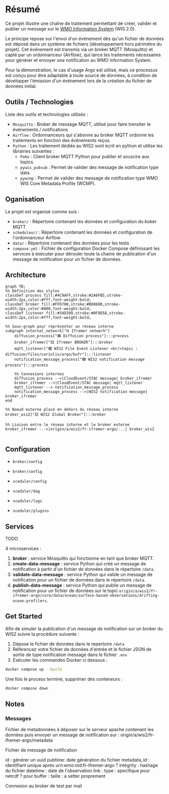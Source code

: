 # Résumé

Ce projet illustre une chaîne de traitement permettant de créer, valider et publier un message sur le [WMO Information System](https://community.wmo.int/en/activity-areas/wis/wis2-implementation) (WIS 2.0).

Le principe repose sur l'envoi d'un événement dès qu'un fichier de données est déposé dans un système de fichiers (développement hors périmètre du projet). Cet événement est transmis via un broker MQTT (Mosquitto) et capté par un ordonnanceur (Airflow), qui lance les traitements nécessaires pour générer et envoyer une notification au WMO Information System.

Pour la démonstration, le cas d'usage Argo est utilisé, mais ce processus est conçu pour être adaptable à toute source de données, à condition de développer l'émission d'un événement lors de la création du fichier de données initial.

## Outils / Technologies

Liste des outils et technologies utilisés :

- `Mosquitto` : Broker de message MQTT, utilisé pour faire trensiter le évènements / notifications
- `Airflow` : Ordonnanceurs qui s'abonne au broker MQTT ordonne les traitements en fonction des évènements reçus.
- `Python` : Les traitement dédiés au WIS2 sont écrit en python et utilise les librairies suivantes :
  - `Paho` : Client broker MQTT Python pour publier et souscire aux topics.
  - `pywis_pubsub` : Permet de valider des message de notification type data.
  - `pywcmp` : Permet de valider des message de notification type WMO WIS Core Metadata Profile (WCMP).

## Oganisation

Le projet est organisé comme suis :

- `broker/` : Répertoire contenant les données et configuration du boker MQTT
- `scheduleur/` : Répertoire contenant les données et configuration de l'ordonnanceur Airflow
- `data/` : Répertoire contenant des données pour les tests
- `compose.yml` : Fichier de configuration Docker Compose définissant les services à éxécuter pour dérouler toute la chaine de publication d'un message de notification pour un fichier de données.

## Architecture

```mermaid
graph TB;
%% Définition des styles
classDef process fill:#4C9AFF,stroke:#2A6FB5,stroke-width:2px,color:#fff,font-weight:bold;
classDef broker fill:#FFD700,stroke:#B8860B,stroke-width:2px,color:#000,font-weight:bold;
classDef listener fill:#34D399,stroke:#0F9D58,stroke-width:2px,color:#fff,font-weight:bold;

%% Sous-graph pour représenter un réseau interne
subgraph internal_network["🌐 Ifremer network"]
    diffusion_process["🟦 Diffusion process"]:::process
    broker_ifremer["🟨 Ifremer BROKER"]:::broker
    mqtt_listener["🟩 WIS2 File Event Listener <br/>topic : diffusion/files/coriolis/argo/bufr"]:::listener
    notification_message_process["🟦 WIS2 notification message process"]:::process

    %% Connexions internes
    diffusion_process -->|CloudEvent/STAC message| broker_ifremer
    broker_ifremer -->|CloudEvent/STAC message| mqtt_listener
    mqtt_listener --> notification_message_process
    notification_message_process -->|WIS2 notification message| broker_ifremer
end

%% Noeud externe placé en dehors du réseau interne
broker_wis2["🟨 WIS2 Global Broker"]:::broker

%% Liaison entre le réseau interne et le broker externe
broker_ifremer -.->|origin/a/wis2/fr-ifremer-argo/...| broker_wis2


```

## Configuration

- `broker/config`
- `broker/config`

- `sceduler/config`
- `sceduler/dag`
- `sceduler/logs`
- `sceduler/plugins`

## Services

TODO

4 microservices :

1. **broker** : service Mosquitto qui fonctionne en tant que broker MQTT.
2. **create-data-message** : service Python qui créé un message de notification à partir d'un fichier de données dans le répertoire `/data`.
3. **validate-data-message** : service Python qui valide un message de notification pour un fichier de données dans le répertoire `/data`.
4. **publish-data-message** : service Python qui publie un message de notification pour un fichier de données sur le topic `origin/a/wis2/fr-ifremer-argo/core/data/ocean/surface-based-observations/drifting-ocean-profilers`.

<!-- ## Metadata

Le projet démarre 5 services :

1. **broker** : service Mosquitto qui fonctionne en tant que broker MQTT.
2. **validate-metadata** : service Python qui valide fichier JSON de type **Core Metadata Profile** dans le répertoire `/data`.
3. **create-metadata-message** : service Python qui valide fichier JSON de type **Core Metadata Profile** dans le répertoire `/data`.
4. **validate-metadata-message** : service Python qui valide un message de notification à envoyer pour le fichier de métadonnées.
5. **publish-metadata** : service Python qui publie un message de notification pour les fichier de métadonnées sur le topic `origin/a/wis2/fr-ifremer-argo/metadata` après validation. -->

## Get Started

Afin de simuler la publication d'un message de notification sur un broker du WIS2 suivre la procédure suivante :

1. Dépose le fichier de données dans le repertoire `/data`
2. Référencez votre fichier de données d'entrée et le fichier JSON de sortie de type notification message dans le fichier `.env`
3. Exécuter les commandes Docker ci dessous :

```bash
docker compose up --build
```

Une fois le process terminé, supprimer des conteneurs :

```bash
docker compose down
```

## Notes

### Messages

Fichier de metadonnées à déposer sur le serveur apache contenant les données puis envoyer un message de notification sur : origin/a/wis2/fr-ifremer-argo/metadata

Fichier de message de notification

id : générer un uuid
pubtime: date génération du fichier
metadata_id : identifiant unique après urn:wmo:md:fr-ifremer-argo ?
intégrity : hashage du fichier
datetime : date de l'observation
link :
 type : specifique pour netcdf ? pour buffer :
 taille : a setter proprement

Connexion au broker de test par mail

